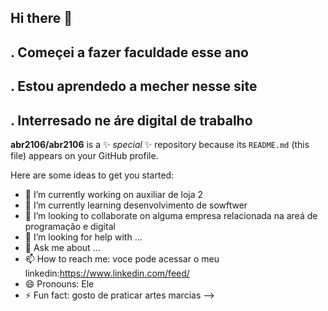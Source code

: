 ## Hi there 👋
## . Começei a fazer faculdade esse ano
## . Estou aprendedo a mecher nesse site 
## . Interresado ne áre digital de trabalho
    
**abr2106/abr2106** is a ✨ _special_ ✨ repository because its `README.md` (this file) appears on your GitHub profile.

Here are some ideas to get you started:

- 🔭 I’m currently working on auxiliar de loja 2
- 🌱 I’m currently learning desenvolvimento de sowftwer
- 👯 I’m looking to collaborate on alguma empresa relacionada na areá de programação e digital
- 🤔 I’m looking for help with ...
- 💬 Ask me about ...
- 📫 How to reach me: voce pode acessar o meu linkedin:https://www.linkedin.com/feed/
- 😄 Pronouns: Ele
- ⚡ Fun fact: gosto de praticar artes marcias
-->
